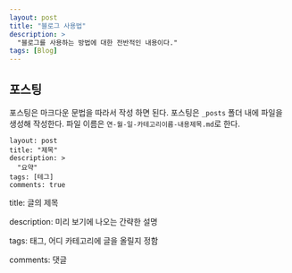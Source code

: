 ```yaml
---
layout: post
title: "블로그 사용법"
description: >
  "블로그를 사용하는 방법에 대한 전반적인 내용이다."
tags: [Blog]
---
```


## 포스팅

포스팅은 마크다운 문법을 따라서 작성 하면 된다.
포스팅은 `_posts` 폴더 내에 파일을 생성해 작성한다.
파일 이름은 `연-월-일-카테고리이름-내용제목.md`로 한다.

```
layout: post
title: "제목"
description: >
  "요약"
tags: [테그]
comments: true
```

title: 글의 제목

description: 미리 보기에 나오는 간략한 설명

tags: 태그, 어디 카테고리에 글을 올릴지 정함

comments: 댓글
